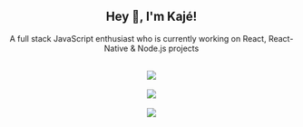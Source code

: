 <h2 align="center"> Hey 👋, I'm Kajé!</h2>
<p align="center">A full stack JavaScript enthusiast who is currently working on React, React-Native & Node.js projects</p>
<p align="center">
  <br>
  <img src ="https://github-readme-stats.vercel.app/api?username=kaje94&show_icons=true&count_private=true&theme=dark&hide_border=true&hide=issues,contribs">
  <br>
  <br>
  <img src ="https://github-readme-stats.vercel.app/api/top-langs/?username=kaje94&layout=compact&hide_border=true&theme=dark&langs_count=6&hide=css">
  <br>
  <br>
  <img src ="https://github-readme-streak-stats.herokuapp.com?user=kaje94&theme=dark&hide_border=true&include_all_commits=true">
  <br>
  <br>
</p>

